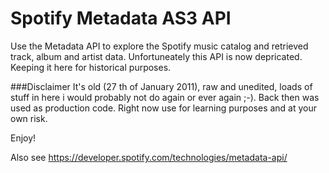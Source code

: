 # Spotify Metadata AS3 API
Use the Metadata API to explore the Spotify music catalog and retrieved track, album and artist data. 
Unfortuneately this API is now depricated. Keeping it here for historical purposes.

###Disclaimer
It's old (27 th of January 2011), raw and unedited, loads of stuff in here i would probably not do again or ever again ;-). Back then was used as production code. Right now use for learning purposes and at your own risk. 

Enjoy!

Also see https://developer.spotify.com/technologies/metadata-api/
